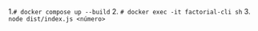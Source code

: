 1.`# docker compose up --build`
2. `# docker exec -it factorial-cli sh`
3. `node dist/index.js <número>`